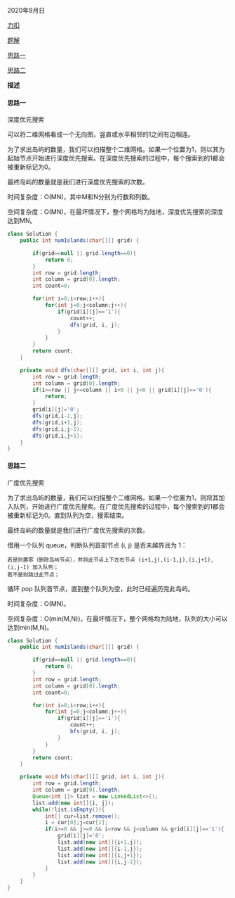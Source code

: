 2020年9月日

[力扣](https://leetcode-cn.com/problems/number-of-islands/)

[题解](https://leetcode-cn.com/problems/number-of-islands/solution/number-of-islands-shen-du-you-xian-bian-li-dfs-or-/)

[思路一](#思路一)

[思路二](#思路二)

**描述**

#### 思路一

深度优先搜索

可以将二维网格看成一个无向图，竖直或水平相邻的1之间有边相连。

为了求出岛屿的数量，我们可以扫描整个二维网格。如果一个位置为1，则以其为起始节点开始进行深度优先搜索。在深度优先搜索的过程中，每个搜索到的1都会被重新标记为0。

最终岛屿的数量就是我们进行深度优先搜索的次数。

时间复杂度：O(MN)，其中M和N分别为行数和列数。

空间复杂度：O(MN)，在最坏情况下，整个网格均为陆地，深度优先搜索的深度达到MN。

```java
class Solution {
    public int numIslands(char[][] grid) {

        if(grid==null || grid.length==0){
            return 0;
        }
        int row = grid.length;
        int column = grid[0].length;
        int count=0;

        for(int i=0;i<row;i++){
            for(int j=0;j<column;j++){
                if(grid[i][j]=='1'){
                    count++;
                    dfs(grid, i, j);
                }
            }
        }
        return count;
    }

    private void dfs(char[][] grid, int i, int j){
        int row = grid.length;
        int column = grid[0].length;
        if(i>=row || j>=column || i<0 || j<0 || grid[i][j]=='0'){
            return;
        }
        grid[i][j]='0';
        dfs(grid,i-1,j);
        dfs(grid,i+1,j);
        dfs(grid,i,j-1);
        dfs(grid,i,j+1);
    }
}
```

#### 思路二

广度优先搜索

为了求出岛屿的数量，我们可以扫描整个二维网格。如果一个位置为1，则将其加入队列，开始进行广度优先搜索。在广度优先搜索的过程中，每个搜索到的1都会被重新标记为0。直到队列为空，搜索结束。

最终岛屿的数量就是我们进行广度优先搜索的次数。

借用一个队列 queue，判断队列首部节点 (i, j) 是否未越界且为 1：
```
若是则置零（删除岛屿节点），并将此节点上下左右节点 (i+1,j),(i-1,j),(i,j+1),(i,j-1) 加入队列；
若不是则跳过此节点；
```
循环 pop 队列首节点，直到整个队列为空，此时已经遍历完此岛屿。

时间复杂度：O(MN)。

空间复杂度：O(min(M,N))，在最坏情况下，整个网格均为陆地，队列的大小可以达到min(M,N)。
```java
class Solution {
    public int numIslands(char[][] grid) {

        if(grid==null || grid.length==0){
            return 0;
        }
        int row = grid.length;
        int column = grid[0].length;
        int count=0;

        for(int i=0;i<row;i++){
            for(int j=0;j<column;j++){
                if(grid[i][j]=='1'){
                    count++;
                    bfs(grid, i, j);
                }
            }
        }
        return count;
    }

    private void bfs(char[][] grid, int i, int j){
        int row = grid.length;
        int column = grid[0].length;
        Queue<int []> list = new LinkedList<>();
        list.add(new int[]{i, j});
        while(!list.isEmpty()){
            int[] cur=list.remove();
            i = cur[0];j=cur[1];
            if(i>=0 && j>=0 && i<row && j<column && grid[i][j]=='1'){
                grid[i][j]='0';
                list.add(new int[]{i+1,j});
                list.add(new int[]{i-1,j});
                list.add(new int[]{i,j+1});
                list.add(new int[]{i,j-1});  
            }
        }
    }
}
```
